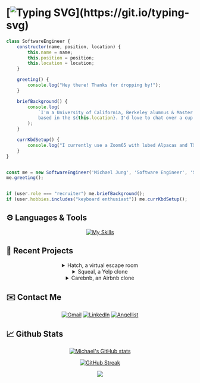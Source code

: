 # [![Typing SVG](https://readme-typing-svg.herokuapp.com?font=Open+Sans&size=30&pause=1000&color=2A628F&vCenter=true&width=500&lines=Hey+there,+I'm+Michael+Jung;Full+Stack+Software+Engineer;Check+out+my+projects+below!)](https://git.io/typing-svg)

```js
class SoftwareEngineer {
    constructor(name, position, location) {
        this.name = name;
        this.position = position;
        this.location = location;
    }

    greeting() {
        console.log("Hey there! Thanks for dropping by!");
    }

    briefBackground() {
        console.log(
            `I'm a University of California, Berkeley alumnus & Master's-prepared nurse turned Software Engineer,
            based in the ${this.location}. I'd love to chat over a cup of ☕.`
        );
    }

    currKbdSetup() {
        console.log("I currently use a Zoom65 with lubed Alpacas and TX stabs. Would love to try out a Kohaku!");
    }
}


const me = new SoftwareEngineer('Michael Jung', 'Software Engineer', 'SF Bay Area');
me.greeting();


if (user.role === "recruiter") me.briefBackground();
if (user.hobbies.includes("keyboard enthusiast")) me.currKbdSetup();
```
 

## ⚙️ Languages & Tools

<div align="center">

[![My Skills](https://skillicons.dev/icons?i=js,py,nodejs,react,redux,express,flask,html,css,postgres,sqlite,heroku)](https://skillicons.dev)

</div>


## 💼 Recent Projects

<div align="center">

<details>
<summary>Hatch, a virtual escape room</summary>
<br>

[![Hatch](https://i.imgur.com/Fbw0f2h.gif)](https://escape-hatch.herokuapp.com/)

</details>


<details>
<summary>Squeal, a Yelp clone</summary>
<br>
    
[![Squeal](https://i.imgur.com/e75RInS.gif)](https://squeal-yelp.herokuapp.com/)
    
</details>


<details>
<summary>Carebnb, an Airbnb clone</summary>
<br>

[![Carebnb](https://i.imgur.com/vHobxth.jpg)](https://carebnb-2022.herokuapp.com/)

</details>

</div>

## ✉️ Contact Me

<div align="center">

[![Gmail](https://img.shields.io/badge/Gmail-D14836?style=for-the-badge&logo=gmail&logoColor=white)](mailto:jung.michaelh@gmail.com)
[![LinkedIn](https://img.shields.io/badge/linkedin-%230077B5.svg?style=for-the-badge&logo=linkedin&logoColor=white)](https://www.linkedin.com/in/michael-h-jung/)
[![Angellist](https://img.shields.io/badge/AngelList-000000?style=for-the-badge&logo=AngelList&logoColor=white)](https://angel.co/u/michaelhjung)
    
</div>
    
    
## 📈 Github Stats

<div align="center">

[![Michael's GitHub stats](https://github-readme-stats.vercel.app/api?username=michaelhjung&count_private=true&show_icons=true&theme=noctis_minimus)](https://github.com/anuraghazra/github-readme-stats)

[![GitHub Streak](https://streak-stats.demolab.com/?user=michaelhjung&theme=dark)](https://git.io/streak-stats)

<!-- ![Leetcode Stats](https://leetcard.jacoblin.cool/michaelhjung?theme=dark) -->
    
![](https://komarev.com/ghpvc/?username=michaelhjung&style=for-the-badge)

</div>


<!--
**michaelhjung/michaelhjung** is a ✨ _special_ ✨ repository because its `README.md` (this file) appears on your GitHub profile.

Here are some ideas to get you started:

- 🔭 I’m currently working on ...
- 🌱 I’m currently learning ...
- 👯 I’m looking to collaborate on ...
- 🤔 I’m looking for help with ...
- 💬 Ask me about ...
- 📫 How to reach me: ...
- 😄 Pronouns: ...
- ⚡ Fun fact: ...
-->
